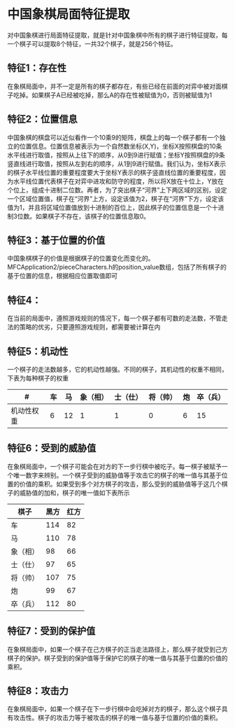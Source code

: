 # 中国象棋局面特征提取
对中国象棋进行局面特征提取，就是针对中国象棋中所有的棋子进行特征提取，每一个棋子可以提取8个特征，一共32个棋子，就是256个特征。
## 特征1：存在性
在象棋局面中，并不一定是所有的棋子都存在，有些已经在前面的对弈中被对面棋子吃掉。如果棋子A已经被吃掉，那么A的存在性被赋值为0，否则被赋值为1
## 特征2：位置信息
中国象棋的棋盘可以近似看作一个10乘9的矩阵，棋盘上的每一个棋子都有一个独立的位置信息。位置信息被表示为一个自然数坐标(X,Y)，坐标X按照棋盘的10条水平线进行取值，按照从上往下的顺序，从0到9进行赋值；坐标Y按照棋盘的9条竖直线进行取值，按照从左到右的顺序，从1到9进行赋值。我们认为，坐标X表示的棋子水平线位置的重要程度要大于坐标Y表示的棋子竖直线位置的重要程度，因为水平线位置代表棋子在对弈中进攻和防守的程度，所以将X放在十位上，Y放在个位上，组成十进制二位数。再者，为了突出棋子“河界”上下两区域的区别，设定一个区域位置值，棋子在“河界”上方，设定该值为2，棋子在“河界”下方，设定该值为1，并且将区域位置值放到十进制的百位上，因此棋子的位置信息是一个十进制3位数。如果棋子不存在，该棋子的位置信息取0。
## 特征3：基于位置的价值
中国象棋棋子的价值是根据棋子的位置变化而变化的。MFCApplication2/pieceCharacters.h的position_value数组，包括了所有棋子的基于位置的信息，根据相应位置取值即可
## 特征4：
在当前的局面中，遵照游戏规则的情况下，每一个棋子都有可数的走法数，不管走法的策略的优劣，只要遵照游戏规则，都需要被计算在内
## 特征5：机动性
一个棋子的走法数越多，它的机动性越强。不同的棋子，其机动性的权重不相同，下表为每种棋子的权重

#|车|马|象（相）|士（仕）|将（帅）|炮|卒（兵）
----|-----|-----|-----|-----|-----|-----|-----
机动性权重|6|12|1|1|0|6|15
## 特征6：受到的威胁值
在象棋局面中，一个棋子可能会在对方的下一步行棋中被吃子。每一棋子被赋予一个唯一数字来辨别。一个棋子受到的威胁值等于攻击它的棋子的唯一值与其基于位置的价值的乘积。如果受到多个对方棋子的攻击，那么受到的威胁值等于这几个棋子的威胁值的加和，棋子的唯一值如下表所示

棋子|黑方|红方
----|-----|-----
车|114|82
马|110|78
象（相）|98|66
士（仕）|97|65
将（帅）|107|75
炮|99|67
卒（兵）|112|80
## 特征7：受到的保护值
在象棋局面中，如果一个棋子在己方棋子的正当走法路径上，那么棋子就受到己方棋子的保护。棋子受到的保护值等于保护它的棋子的唯一值与其基于位置的价值的乘积。
## 特征8：攻击力
在象棋局面中，如果一个棋子在下一步行棋中会吃掉对方的棋子，那么这个棋子具有攻击性。棋子的攻击力等于被攻击的棋子的唯一值与基于位置的价值的乘积。
